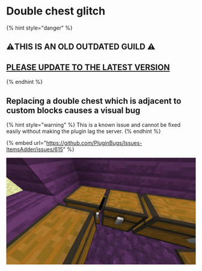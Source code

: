 # Double chest glitch

{% hint style="danger" %}
## &#x20;:warning:THIS IS AN OLD OUTDATED GUILD :warning:

## [PLEASE UPDATE TO THE LATEST VERSION](https://www.spigotmc.org/resources/%E2%9C%A8itemsadder%E2%AD%90emotes-mobs-items-armors-hud-gui-emojis-blocks-wings-hats-liquids.73355/)
{% endhint %}

## Replacing a double chest which is adjacent to custom blocks causes a visual bug

{% hint style="warning" %}
This is a known issue and cannot be fixed easily without making the plugin lag the server.
{% endhint %}

{% embed url="https://github.com/PluginBugs/Issues-ItemsAdder/issues/615" %}

![](<../../.gitbook/assets/immagine (37).png>)
